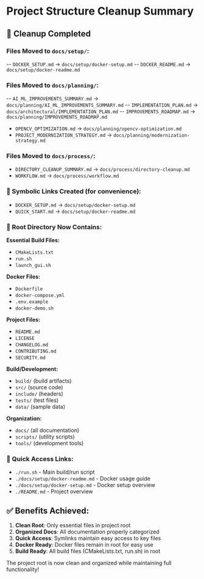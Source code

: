 # Project Structure Cleanup Summary

## 🎯 Cleanup Completed

### Files Moved to `docs/setup/`:
-- `DOCKER_SETUP.md` → `docs/setup/docker-setup.md`
-- `DOCKER_README.md` → `docs/setup/docker-readme.md`

### Files Moved to `docs/planning/`:
-- `AI_ML_IMPROVEMENTS_SUMMARY.md` → `docs/planning/AI_ML_IMPROVEMENTS_SUMMARY.md`
-- `IMPLEMENTATION_PLAN.md` → `docs/architectural/IMPLEMENTATION_PLAN.md`
-- `IMPROVEMENTS_ROADMAP.md` → `docs/planning/IMPROVEMENTS_ROADMAP.md`
- `OPENCV_OPTIMIZATION.md` → `docs/planning/opencv-optimization.md`
- `PROJECT_MODERNIZATION_STRATEGY.md` → `docs/planning/modernization-strategy.md`

### Files Moved to `docs/process/`:
- `DIRECTORY_CLEANUP_SUMMARY.md` → `docs/process/directory-cleanup.md`
- `WORKFLOW.md` → `docs/process/workflow.md`

### 🔗 Symbolic Links Created (for convenience):
- `DOCKER_SETUP.md` → `docs/setup/docker-setup.md`
- `QUICK_START.md` → `docs/setup/docker-readme.md`

### 📁 Root Directory Now Contains:
**Essential Build Files:**
- `CMakeLists.txt`
- `run.sh`
- `launch_gui.sh`

**Docker Files:**
- `Dockerfile`
- `docker-compose.yml`
- `.env.example`
- `docker-demo.sh`

**Project Files:**
- `README.md`
- `LICENSE`
- `CHANGELOG.md`
- `CONTRIBUTING.md`
- `SECURITY.md`

**Build/Development:**
- `build/` (build artifacts)
- `src/` (source code)
- `include/` (headers)
- `tests/` (test files)
- `data/` (sample data)

**Organization:**
- `docs/` (all documentation)
- `scripts/` (utility scripts)
- `tools/` (development tools)

### 🚀 Quick Access Links:
- `./run.sh` - Main build/run script
- `./docs/setup/docker-readme.md` - Docker usage guide
- `./docs/setup/docker-setup.md` - Docker setup overview
- `./README.md` - Project overview

## ✅ Benefits Achieved:
1. **Clean Root**: Only essential files in project root
2. **Organized Docs**: All documentation properly categorized
3. **Quick Access**: Symlinks maintain easy access to key files
4. **Docker Ready**: Docker files remain in root for easy use
5. **Build Ready**: All build files (CMakeLists.txt, run.sh) in root

The project root is now clean and organized while maintaining full functionality!
